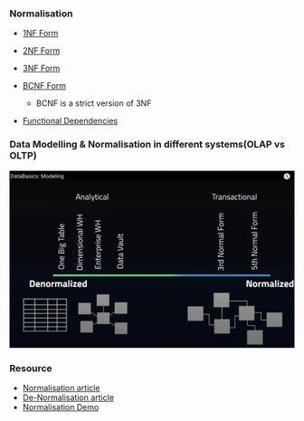 ### Normalisation
- [1NF Form](https://www.geeksforgeeks.org/first-normal-form-1nf/)
- [2NF Form](https://www.geeksforgeeks.org/second-normal-form-2nf/?ref=lbp)
- [3NF Form](https://www.geeksforgeeks.org/third-normal-form-3nf/)
- [BCNF Form](https://www.geeksforgeeks.org/boyce-codd-normal-form-bcnf/?ref=lbp)
  - BCNF is a strict version of 3NF


- [Functional Dependencies](https://www.geeksforgeeks.org/types-of-functional-dependencies-in-dbms/)


### Data Modelling & Normalisation in different systems(OLAP vs OLTP)
![](../../../Images/normalisation_in_olap_vs_oltp.png)


### Resource 
- [Normalisation article](https://dataengineering.wiki/Concepts/Normalization)
- [De-Normalisation article](https://dataengineering.wiki/Concepts/Denormalization)
- [Normalisation Demo](https://www.youtube.com/watch?v=dsZy-2EJGec)
